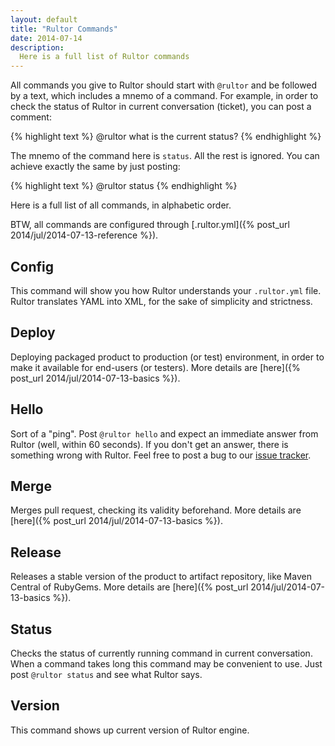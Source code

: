 ```yaml
---
layout: default
title: "Rultor Commands"
date: 2014-07-14
description:
  Here is a full list of Rultor commands
---
```


All commands you give to Rultor should start
with `@rultor` and be followed by a text, which includes a mnemo of a command.
For example, in order to check the status of Rultor in current
conversation (ticket), you can post a comment:

{% highlight text %}
@rultor what is the current status?
{% endhighlight %}

The mnemo of the command here is `status`. All the rest is ignored.
You can achieve exactly the same by just posting:

{% highlight text %}
@rultor status
{% endhighlight %}

Here is a full list of all commands, in alphabetic order.

BTW, all commands are configured through
[.rultor.yml]({% post_url 2014/jul/2014-07-13-reference %}).

## Config

This command will show you how Rultor understands your `.rultor.yml`
file. Rultor translates YAML into XML, for the sake of simplicity
and strictness.

## Deploy

Deploying packaged product to production (or test) environment, in order
to make it available for end-users (or testers).
More details are [here]({% post_url 2014/jul/2014-07-13-basics %}).

## Hello

Sort of a "ping". Post `@rultor hello` and expect an immediate answer
from Rultor (well, within 60 seconds). If you don't get an answer, there
is something wrong with Rultor. Feel free to post a bug to our
[issue tracker](https://github.com/yegor256/rultor/issues).

## Merge

Merges pull request, checking its validity beforehand.
More details are [here]({% post_url 2014/jul/2014-07-13-basics %}).

## Release

Releases a stable version of the product to artifact repository,
like Maven Central of RubyGems.
More details are [here]({% post_url 2014/jul/2014-07-13-basics %}).

## Status

Checks the status of currently running command in current conversation.
When a command takes long this command may be convenient to use. Just
post `@rultor status` and see what Rultor says.

## Version

This command shows up current version of Rultor engine.
